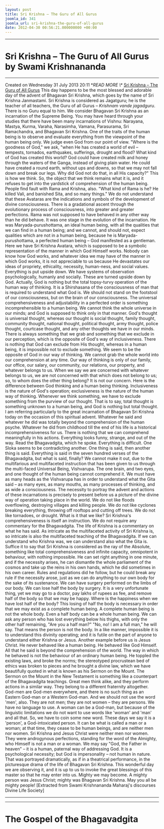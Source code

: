 ```yaml
---
layout: post
title: Sri Krishna – The Guru of All Gurus
joomla_id: 341
joomla_url: sri-krishna-the-guru-of-all-gurus
date: 2012-04-30 00:56:21.000000000 +00:00
---
```

* * *
# Sri Krishna – The Guru of All Gurus by Swami Krishnananda
* * *
Created on Wednesday 31 July 2013 20:11
**READ MORE \\\** [](http://www.swami-krishnananda.org/disc/disc_52.html)[Sri Krishna – The Guru of All Gurus](http://www.swami-krishnananda.org/disc/disc_92.html)
This day happens to be the most blessed and adorable day of the advent of Bhagavan Sri Krishna, which goes by the name of Sri Krishna Janmastami. Sri Krishna is considered as Jagatguru; he is the teacher of all teachers, the Guru of all Gurus – _Krishnam vande jagadguru_. There is no Guru equal to him. We consider Bhagavan Sri Krishna as an incarnation of the Supreme Being. You may have heard through your studies that there have been many incarnations of Vishnu: Narayana, Mastya, Kurma, Varaha, Narasimha, Vamana, Parasurama, Sri Ramachandra, and Bhagavan Sri Krishna.
One of the traits of the human being is to observe and evaluate everything from the viewpoint of the human being only. We judge even God from our point of view. "Where is the goodness of God," we ask, "when He has created a world of evil – tempests, tornados, earthquakes, sufferings, drought and flood? What kind of God has created this world? God could have created milk and honey through the waters of the Ganga, instead of giving plain water. He could have created a round earth, without ups and downs, so that we may not fall down and break our legs. Why did God not do that, in all His capacity?" This is how we think.
So, the object that we think remains what it is, and it refuses to get into the yardstick of comprehension of the human being. People find fault with Rama and Krishna, also. "What kind of Rama is he? He killed Vali, and banished Sita, and so many things." We do not understand that these Avataras are the indications and symbols of the development of divine consciousness. There is a gradational ascent through the evolutionary process of consciousness, into greater and greater perfections. Rama was not supposed to have behaved in any other way than he did behave. It was one stage in the evolution of the incarnation. He was Maryada-purushottama, an ideal human being, with all the qualities that we can find in a human being; and we cannot, and should not, expect qualities which are not in a human being, because he is Maryada-purushottama, a perfected human being – God manifested as a gentleman.
Here we have Sri Krishna Avatara, which is supposed to be a symbolic representation of the manner in which God Himself works. Nobody can know how God works, and whatever idea we may have of the manner in which God works, it is not appreciable to us because He devastates our ideas of propriety, ethicality, necessity, human-ness, and social values. Everything is put upside down.
We have systems of observation psychologically, humanly and socially. These are turned upside down by God. Actually, God is nothing but the total topsy-turvy operation of the human way of thinking. It is a Shirshasana of the consciousness of man that is required to understand what God is. We should not stand on the footstool of our consciousness, but on the brain of our consciousness.
The universal comprehensiveness and adjustability in a perfected order is something incomprehensible to a human being. We cannot think the whole universe in our minds; and God is supposed to think only in that manner. God's thought is universal thought, whereas our thought is social thought, family thought, community thought, national thought, political thought, army thought, police thought, courtcase thought, and any other thoughts we have in our minds.
There is always something that we grab and something that we exclude in our perception, which is the opposite of God's way of inclusiveness. There is nothing that God can exclude from His thought, whereas in a human being, it is impossible not to exclude something. We seem to be the opposite of God in our way of thinking. We cannot grab the whole world into our comprehension at any time. Our way of thinking is only of our family, our office, our salary, our community, our relations, our property, and whatever belongs to us. When we say we are concerned with whatever belongs to us, we are not concerned with that which does not belong to us; so, to whom does the other thing belong? It is not our concern.
Here is the difference between God thinking and a human being thinking. Inclusiveness is the nature of God's operation; exclusiveness is the nature of the human way of thinking. Whenever we think something, we have to exclude something from the purview of our thought. That is to say, total thought is something unknown to a human being, and God is nothing but total thought.
I am referring particularly to the great incarnation of Bhagavan Sri Krishna today on the occasion of this spiritual advent. Whatever he said and whatever he did was totally beyond the comprehension of the human psyche. Whatever he did from childhood till the end of his life is a historical incomprehensiveness for us. There is nothing that we can comprehend meaningfully in his actions. Everything looks funny, strange, and out of the way.
Read the Bhagavadgita, which he spoke. Everything is difficult. One Sloka seems to be contradicting another. One thing is said, then another thing is said. Everything is said in the seven hundred verses of the Bhagavadgita, but what is said, finally? We cannot make it out, due to the multifarious and multifaceted instruction that has been given to us through the multi-faced Universal Being, Vishvarupa. The one brain, and two eyes, and one thought of the human being cannot comprehend it. We must have as many heads as the Vishvarupa has in order to understand what the Gita said – as many eyes, as many mouths, as many processes of thinking, and as wide a consciousness.
The necessity to portray the advent and actions of these incarnations is precisely to present before us a picture of the divine way of operation taking place in the world. We do not like floods overflowing, destroying villages and killing people. We do not like cyclones breaking everything, throwing off rooftops and cutting off trees. We do not like tornadoes, or drought. What is it that we like? Sri Krishna's comprehensiveness is itself an instruction. We do not require any commentary for the Bhagavadgita. The life of Krishna is a commentary on what he has said. As intricate as the multifaceted activity of Sri Krishna is, so intricate is also the multifaceted teaching of the Bhagavadgita. If we can understand who Krishna was, we can understand also what the Gita is.
Suffice it to say that Sri Krishna is considered as the ray of the Absolute, something like total comprehensiveness and infinite capacity, omnipotent in behaviour, with nothing impossible. He can set right anything in one minute, and if the necessity arises, he can dismantle the whole parliament of the cosmos and take up the reins in his own hands, which he did sometimes in his own career. Rules and regulations did he follow, but he could break any rule if the necessity arose, just as we can do anything to our own body for the sake of its sustenance.
We can have surgery performed on the limbs of our body. We can lose half the body by surgery. It is a very unfortunate thing, yet we may go to a doctor, pay lakhs of rupees as fee, and remove half of the body so that we may be happy. Where is the happiness when we have lost half of the body? This losing of half the body is necessary in order that we may exist as a complete human being. A complete human being is not the whole body. Even a half body can be a whole human being. We can ask any person who has lost everything below his thighs, with only the other half remaining, "Are you a half man?" "No, no! I am a full man," he will say. That means the person is not the body. In a like manner, impossible it is to understand this divinity operating; and it is futile on the part of anyone to understand either Krishna or Jesus.
Another example before us is Jesus Christ. He never behaved like a human being. He behaved like God Himself. All that he said is beyond the comprehension of the world. The way in which he behaved is not the behaviour of an ordinary human being. He toppled the existing laws, and broke the norms; the stereotyped procrustean bed of ethics was broken to pieces and he brought a divine law, which we have beautifully quoted in what is known as his Sermon on the Mount. The Sermon on the Mount in the New Testament is something like a counterpart of the Bhagavadgita teachings.
Great men think alike, and they perform actions in a similar way. They belong to a different fraternity altogether. God-men are God-men everywhere, and there is no such thing as an Eastern God-man or a Western God-man. And we should not use the word 'men', also. They are not men; they are not women – they are persons. We have no language to use. A woman can be a God-man, but because of the linguistic limitations we do not want to use words like 'woman' and 'man' and all that. So, we have to coin some new word. These days we say it is a 'person', a God-intoxicated person. It can be what is called a man or a woman; at that time, they cease to be human beings, and are neither men nor women.
Sri Krishna and Jesus Christ were neither men nor women. They were androgynous perfections, standing for the word of the Almighty, who Himself is not a man or a woman. We may say "God, the Father in heaven" – it is a human, paternal way of addressing God. It is a psychological necessity; but God is impersonality – not human in nature.
That was portrayed dramatically, as if in a theatrical performance, in the picturesque drama of the life of Bhagavan Sri Krishna. This wonderful day we are observing it, and it is up to us to invoke the great blessings of this master so that he may enter into us. Mighty we may become. A mighty person was Jesus Christ; mighty was Bhagavan Sri Krishna. May you all be mighty people!
[Extracted from Swami Krishnananda Maharaj's discourses Divine Life Society]
* * *
* * *
# The Gospel of the Bhagavadgita
